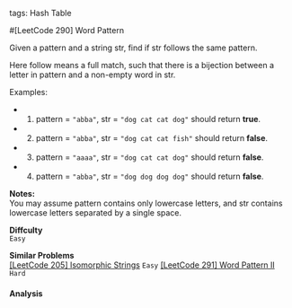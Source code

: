 tags: Hash Table

#[LeetCode 290] Word Pattern

Given a pattern and a string str, find if str follows the same pattern.

Here follow means a full match, such that there is a bijection between a letter in pattern and a non-empty word in str.

Examples:

 * 1. pattern = `"abba"`, str = `"dog cat cat dog"` should return **true**.
 * 2. pattern = `"abba"`, str = `"dog cat cat fish"` should return **false**.
 * 3. pattern = `"aaaa"`, str = `"dog cat cat dog"` should return **false**.
 * 4. pattern = `"abba"`, str = `"dog dog dog dog"` should return **false**.

**Notes:**  
You may assume pattern contains only lowercase letters, and str contains lowercase letters separated by a single space.

**Diffculty**  
`Easy`

**Similar Problems**  
[[LeetCode 205] Isomorphic Strings]() `Easy`
[[LeetCode 291] Word Pattern II]() `Hard`


#### Analysis
